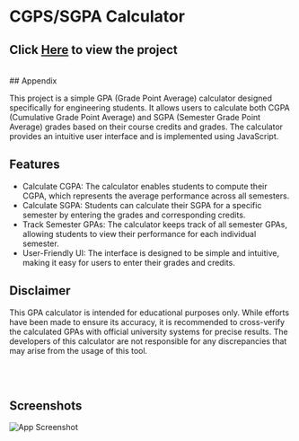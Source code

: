 # CGPS/SGPA Calculator 

## Click [Here](https://mycgpa.praveenms.site) to view the project
<br>
## Appendix

This project is a simple GPA (Grade Point Average) calculator designed specifically for engineering students. It allows users to calculate both CGPA (Cumulative Grade Point Average) and SGPA (Semester Grade Point Average) grades based on their course credits and grades. The calculator provides an intuitive user interface and is implemented using JavaScript.

## Features

- Calculate CGPA: The calculator enables students to compute their CGPA, which represents the average performance across all semesters.
- Calculate SGPA: Students can calculate their SGPA for a specific semester by entering the grades and corresponding credits.
- Track Semester GPAs: The calculator keeps track of all semester GPAs, allowing students to view their performance for each individual semester.
- User-Friendly UI: The interface is designed to be simple and intuitive, making it easy for users to enter their grades and credits.

## Disclaimer

This GPA calculator is intended for educational purposes only. While efforts have been made to ensure its accuracy, it is recommended to cross-verify the calculated GPAs with official university systems for precise results. The developers of this calculator are not responsible for any discrepancies that may arise from the usage of this tool.

<br><br>

## Screenshots

![App Screenshot](images/gpa.png)
